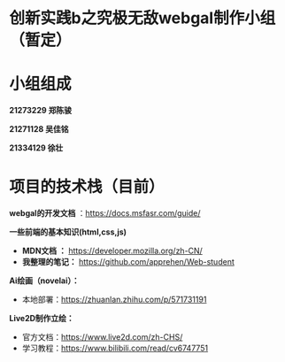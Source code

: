 # 创新实践b之究极无敌webgal制作小组（暂定）



# 小组组成

**21273229 郑陈骏**

**21271128 吴佳铭**

**21334129 徐壮**

# **项目的技术栈**（目前）

**webgal的开发文档** ：https://docs.msfasr.com/guide/

**一些前端的基本知识(html,css,js)**

- **MDN文档 ：** https://developer.mozilla.org/zh-CN/
- **我整理的笔记：** https://github.com/apprehen/Web-student

**Ai绘画（novelai）：**

 - 本地部署：https://zhuanlan.zhihu.com/p/571731191

**Live2D制作立绘：**

 - 官方文档：https://www.live2d.com/zh-CHS/ 
 - 学习教程：https://www.bilibili.com/read/cv6747751
